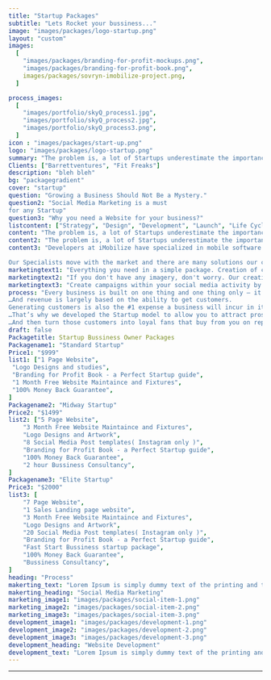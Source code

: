 ```yaml
---
title: "Startup Packages"
subtitle: "Lets Rocket your bussiness..."
image: "images/packages/logo-startup.png"
layout: "custom"
images:
  [
    "images/packages/branding-for-profit-mockups.png",
    "images/packages/branding-for-profit-book.png",
    images/packages/sovryn-imobilize-project.png,
  ]

process_images:
  [
    "images/portfolio/skyQ_process1.jpg",
    "images/portfolio/skyQ_process2.jpg",
    "images/portfolio/skyQ_process3.png",
  ]
icon : "images/packages/start-up.png"
logo: "images/packages/logo-startup.png"
summary: "The problem is, a lot of Startups underestimate the importance of a Brand. Most of them don’t realise the simple mistakes that they are making when putting one together. These mistakes cost them dearly in lack of customers and lack of revenue. It ultimately causes their Startups to fail. The good news is these mistakes are easy to fix if you know what you are doing. And they are just as easy to learn and apply. It doesn’t require a ton of money to be spent designing a logo. And it doesn’t require any highly paid expertise. It simply requires you to follow a few simple principles."
Clients: ["Barrettventures", "Fit Freaks"]
description: "bleh bleh"
bg: "packagegradient"
cover: "startup"
question: "Growing a Business Should Not Be a Mystery."
question2: "Social Media Marketing is a must
for any Startup"
question3: "Why you need a Website for your business?"
listcontent: ["Strategy", "Design", "Development", "Launch", "Life Cycle Managment", ]
content: "The problem is, a lot of Startups underestimate the importance of a Brand. Most of them don’t realise the simple mistakes that they are making when putting one together. These mistakes cost them dearly in lack of customers and lack of revenue. It ultimately causes their Startups to fail. The good news is these mistakes are easy to fix if you know what you are doing. And they are just as easy to learn and apply. It doesn’t require a ton of money to be spent designing a logo. And it doesn’t require any highly paid expertise. It simply requires you to follow a few simple principles."
content2: "The problem is, a lot of Startups underestimate the importance of a Brand. Most of them don’t realise the simple mistakes that they are making when putting one together. These mistakes cost them dearly in lack of customers and lack of revenue. It ultimately causes their Startups to fail. The good news is these mistakes are easy to fix if you know what you are doing. And they are just as easy to learn and apply. It doesn’t require a ton of money to be spent designing a logo. And it doesn’t require any highly paid expertise. It simply requires you to follow a few simple principles."
content3: "Developers at iMobilize have specialized in mobile software for many years and during this time we have witnessed many changes to this fast-moving and exciting industry. The mobile software industry really gathered pace after the initial launch of the first smartphones resulting in explosive growth and a fragmented ecosystem with many platforms to build software applications. Today there are 2 clear winners; Android and iOS who together dominate the mobile apps market with more than 90% of the entire market share between them.

Our Specialists move with the market and there are many solutions our clients adopt to create applications across various mobile platforms and web browsers accessible on the many devices in the market today. Some clients seek Consultancy advice on how best to drive and deliver their mobile products to market. As such we do provide experienced Consultants who can implement strategy, advise on direction and analyse requirements."
marketingtext1: "Everything you need in a simple package. Creation of content and posting on average every other day. You hardly have to do a thing"
marketingtext2: "If you don't have any imagery, don't worry. Our creatives can set up a bespoke shoot that captures months worth of work in one day."
marketingtext3: "Create campaigns within your social media activity by allocating a budget to increase the number of prospects you reach."
process: "Every business is built on one thing and one thing only – it’s ability to generate revenue…
…And revenue is largely based on the ability to get customers. 
Generating customers is also the #1 expense a business will incur in it’s quest for growth….
…That’s why we developed the Startup model to allow you to attract prospective customers automatically…
…And then turn those customers into loyal fans that buy from you on repeat."
draft: false
Packagetitle: Startup Bussiness Owner Packages
Packagename1: "Standard Startup"
Price1: "$999"
list1: ["1 Page Website",
 "Logo Designs and studies",
 "Branding for Profit Book - a Perfect Startup guide",
 "1 Month Free Website Maintaince and Fixtures",
 "100% Money Back Guarantee",
]
Packagename2: "Midway Startup"
Price2: "$1499"
list2: ["5 Page Website",
    "3 Month Free Website Maintaince and Fixtures",
    "Logo Designs and Artwork",
    "8 Social Media Post templates( Instagram only )",
    "Branding for Profit Book - a Perfect Startup guide",
    "100% Money Back Guarantee",
    "2 hour Bussiness Consultancy",
]
Packagename3: "Elite Startup"
Price3: "$2000"
list3: [
    "7 Page Website",
    "1 Sales Landing page website",
    "3 Month Free Website Maintaince and Fixtures",
    "Logo Designs and Artwork",
    "20 Social Media Post templates( Instagram only )",
    "Branding for Profit Book - a Perfect Startup guide",
    "Fast Start Bussiness startup package",
    "100% Money Back Guarantee",
    "Bussiness Consultancy",
]
heading: "Process"
makerting_text: "Lorem Ipsum is simply dummy text of the printing and typesetting industry. Lorem Ipsum has been the industry's standard dummy text ever since the 1500s, when an unknown printer took a galley of type and scrambled it to make a type specimen book. It has survived not only five centuries, but also the leap into electronic typesetting, remaining essentially unchanged. It was popularised in the 1960s with the release of Letraset sheets containing Lorem Ipsum passages, and more recently with desktop publishing software like Aldus PageMaker including versions of Lorem Ipsum."
makerting_heading: "Social Media Marketing"
marketing_image1: "images/packages/social-item-1.png"
marketing_image2: "images/packages/social-item-2.png"
marketing_image3: "images/packages/social-item-3.png"
development_image1: "images/packages/development-1.png"
development_image2: "images/packages/development-2.png"
development_image3: "images/packages/development-3.png"
development_heading: "Website Development"
development_text: "Lorem Ipsum is simply dummy text of the printing and typesetting industry. Lorem Ipsum has been the industry's standard dummy text ever since the 1500s, when an unknown printer took a galley of type and scrambled it to make a type specimen book. It has survived not only five centuries, but also the leap into electronic typesetting, remaining essentially unchanged. It was popularised in the 1960s with the release of Letraset sheets containing Lorem Ipsum passages, and more recently with desktop publishing software like Aldus PageMaker including versions of Lorem Ipsum."
---
```


---
